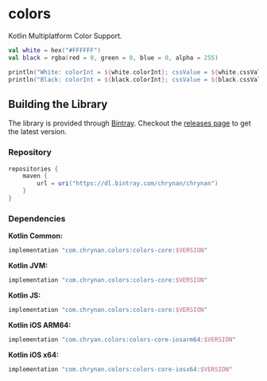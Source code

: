 # colors

Kotlin Multiplatform Color Support.

```kotlin
val white = hex("#FFFFFF")
val black = rgba(red = 0, green = 0, blue = 0, alpha = 255)

println("White: colorInt = ${white.colorInt}; cssValue = ${white.cssValue}")
println("Black: colorInt = ${black.colorInt}; cssValue = ${black.cssValue}")
```

## Building the Library

The library is provided through [Bintray](https://bintray.com/chrynan/chrynan). Checkout the [releases page](https://github.com/chRyNaN/colors/releases) to get the latest version.

### Repository

```groovy
repositories {
    maven {
        url = uri("https://dl.bintray.com/chrynan/chrynan")
    }
}
```

### Dependencies

**Kotlin Common:**
```groovy
implementation "com.chrynan.colors:colors-core:$VERSION"
```

**Kotlin JVM:**
```groovy
implementation "com.chrynan.colors:colors-core:$VERSION"
```

**Kotlin JS:**
```groovy
implementation "com.chrynan.colors:colors-core:$VERSION"
```

**Kotlin iOS ARM64:**
```groovy
implementation "com.chryan.colors:colors-core-iosarm64:$VERSION"
```

**Kotlin iOS x64:**
```groovy
implementation "com.chrynan.colors:colors-core-iosx64:$VERSION"
```
